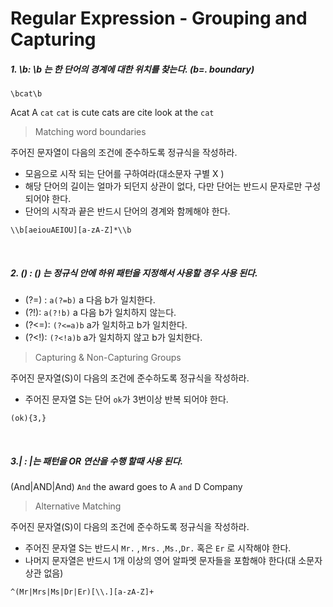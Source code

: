 <h1><a name="header-n156" class="md-header-anchor md-print-anchor" href="af://n156"> </a><span>Regular Expression - Grouping and Capturing</span></h1>
<h5><a name="header-n157" class="md-header-anchor md-print-anchor" href="af://n157"> </a><span>1. \b: \b 는 한 단어의 경계에 대한 위치를 찾는다. (b=. boundary)</span></h5>
<pre><code class='language-pseu' lang='pseu'>\bcat\b
</code></pre>
<p><span>Acat</span>
<span>A </span><code>cat</code>
<code>cat</code><span> is cute</span>
<span>cats are cite</span>
<span>look at the </span><code>cat</code></p>
<blockquote><p><span>Matching word boundaries</span></p>
</blockquote>
<p><span>주어진 문자열이 다음의 조건에 준수하도록 정규식을 작성하라.</span></p>
<ul>
<li><span>모음으로 시작 되는 단어를 구하여라(대소문자 구별 X )</span></li>
<li><span>해당 단어의 길이는 얼마가 되던지 상관이 없다, 다만 단어는 반드시 문자로만 구성되어야 한다.</span></li>
<li><span>단어의 시작과 끝은 반드시 단어의 경계와 함께해야 한다.</span></li>

</ul>
<pre><code class='language-pseudocode' lang='pseudocode'>\\b[aeiouAEIOU][a-zA-Z]*\\b
</code></pre>
<p>&nbsp;</p>
<h5><a name="header-n172" class="md-header-anchor md-print-anchor" href="af://n172"> </a><span>2. () : () 는 정규식 안에 하위 패턴을 지정해서 사용할 경우 사용 된다.</span></h5>
<ul>
<li><span>(?=) : </span><code>a(?=b)</code><span> a 다음 b가 일치한다.</span></li>
<li><span>(?!): </span><code>a(?!b)</code><span> a 다음 b가 일치하지 않는다.</span></li>
<li><span>(?&lt;=): </span><code>(?&lt;=a)b</code><span> a가 일치하고 b가 일치한다.</span></li>
<li><span>(?&lt;!): </span><code>(?&lt;!a)b</code><span> a가 일치하지 않고 b가 일치한다.</span></li>

</ul>
<blockquote><p><span>Capturing &amp; Non-Capturing Groups</span></p>
</blockquote>
<p><span>주어진 문자열(S)이 다음의 조건에 준수하도록 정규식을 작성하라.</span></p>
<ul>
<li><span>주어진 문자열 S는 단어  </span><code>ok</code><span>가 3번이상 반복 되어야 한다. </span></li>

</ul>
<pre><code class='language-pse' lang='pse'>(ok){3,}
</code></pre>
<p>&nbsp;</p>
<h5><a name="header-n190" class="md-header-anchor md-print-anchor" href="af://n190"> </a><span>3.| : |는 패턴을 OR 연산을 수행 할때 사용 된다.</span></h5>
<p><span>(And|AND|And)</span>
<code>And</code><span> the award goes to</span>
<span>A </span><code>and</code><span> D Company</span></p>
<blockquote><p><span>Alternative Matching</span></p>
</blockquote>
<p><span>주어진 문자열(S)이 다음의 조건에 준수하도록 정규식을 작성하라.</span></p>
<ul>
<li><span>주어진 문자열 S는 반드시 </span><code>Mr.</code><span> , </span><code>Mrs.</code><span> ,</span><code>Ms.</code><span>,</span><code>Dr.</code><span> 혹은 </span><code>Er</code><span> 로 시작해야 한다.</span></li>
<li><span>나머지 문자열은 반드시 1개 이상의 영어 알파멧 문자들을 포함해야 한다(대 소문자 상관 없음)</span></li>

</ul>
<pre><code class='language-pseudocode' lang='pseudocode'>^(Mr|Mrs|Ms|Dr|Er)[\\.][a-zA-Z]+
</code></pre>
<p>&nbsp;</p>
